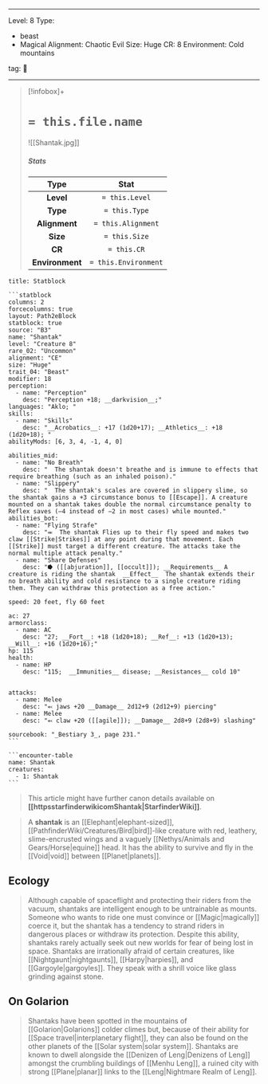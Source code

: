 
---


Level: 8
Type:
- beast
- Magical
Alignment: Chaotic Evil
Size: Huge
CR: 8
Environment: Cold mountains


tag: 👹

---

> [!infobox]+
> #  `= this.file.name`
> ![[Shantak.jpg]]
> ##### Stats
> Type | Stat |
> :---:|:---:|
> **Level** | `= this.Level` |
> **Type** | `= this.Type` |
> **Alignment** | `= this.Alignment` |
> **Size** | `= this.Size` |
> **CR** | `= this.CR` |
> **Environment** | `= this.Environment` |




````ad-info
title: Statblock

```statblock
columns: 2
forcecolumns: true
layout: Path2eBlock
statblock: true
source: "B3"
name: "Shantak"
level: "Creature 8"
rare_02: "Uncommon"
alignment: "CE"
size: "Huge"
trait_04: "Beast"
modifier: 18
perception:
  - name: "Perception"
    desc: "Perception +18; __darkvision__;"
languages: "Aklo; "
skills:
  - name: "Skills"
    desc: "__Acrobatics__: +17 (1d20+17); __Athletics__: +18 (1d20+18); "
abilityMods: [6, 3, 4, -1, 4, 0]

abilities_mid:
  - name: "No Breath"
    desc: "  The shantak doesn't breathe and is immune to effects that require breathing (such as an inhaled poison)."
  - name: "Slippery"
    desc: "  The shantak's scales are covered in slippery slime, so the shantak gains a +3 circumstance bonus to [[Escape]]. A creature mounted on a shantak takes double the normal circumstance penalty to Reflex saves (–4 instead of –2 in most cases) while mounted."
abilities_bot:
  - name: "Flying Strafe"
    desc: "⬺  The shantak Flies up to their fly speed and makes two claw [[Strike|Strikes]] at any point during that movement. Each [[Strike]] must target a different creature. The attacks take the normal multiple attack penalty."
  - name: "Share Defenses"
    desc: "⭓ ([[abjuration]], [[occult]]); __Requirements__ A creature is riding the shantak  __Effect__  The shantak extends their no breath ability and cold resistance to a single creature riding them. They can withdraw this protection as a free action."

speed: 20 feet, fly 60 feet

ac: 27
armorclass:
  - name: AC
    desc: "27; __Fort__: +18 (1d20+18); __Ref__: +13 (1d20+13); __Will__: +16 (1d20+16);"
hp: 115
health:
  - name: HP
    desc: "115;  __Immunities__ disease; __Resistances__ cold 10"


attacks:
  - name: Melee
    desc: "⬻ jaws +20 __Damage__ 2d12+9 (2d12+9) piercing"
  - name: Melee
    desc: "⬻ claw +20 ([[agile]]); __Damage__ 2d8+9 (2d8+9) slashing"

sourcebook: "_Bestiary 3_, page 231."
```

```encounter-table
name: Shantak
creatures:
  - 1: Shantak
```

````







> This article might have further canon details available on **[[httpsstarfinderwikicomShantak|StarfinderWiki]]**.


> A **shantak** is an [[Elephant|elephant-sized]], [[PathfinderWiki/Creatures/Bird|bird]]-like creature with red, leathery, slime-encrusted wings and a vaguely [[Nethys/Animals and Gears/Horse|equine]] head. It has the ability to survive and fly in the [[Void|void]] between [[Planet|planets]].


## Ecology

> Although capable of spaceflight and protecting their riders from the vacuum, shantaks are intelligent enough to be untrainable as mounts. Someone who wants to ride one must convince or [[Magic|magically]] coerce it, but the shantak has a tendency to strand riders in dangerous places or withdraw its protection. Despite this ability, shantaks rarely actually seek out new worlds for fear of being lost in space.
> Shantaks are irrationally afraid of certain creatures, like [[Nightgaunt|nightgaunts]], [[Harpy|harpies]], and [[Gargoyle|gargoyles]]. They speak with a shrill voice like glass grinding against stone.


## On Golarion

> Shantaks have been spotted in the mountains of [[Golarion|Golarions]] colder climes but, because of their ability for [[Space travel|interplanetary flight]], they can also be found on the other planets of the [[Solar system|solar system]]. Shantaks are known to dwell alongside the [[Denizen of Leng|Denizens of Leng]] amongst the crumbling buildings of [[Menhu Leng]], a ruined city with strong [[Plane|planar]] links to the [[Leng|Nightmare Realm of Leng]].









